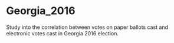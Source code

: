 # Georgia_2016
Study into the correlation between votes on paper ballots cast and electronic votes cast in Georgia 2016 election.
